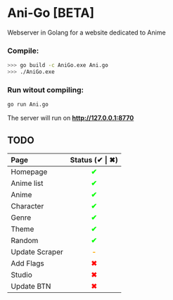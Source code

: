 # Ani-Go \[BETA\]

Webserver in Golang for a website dedicated to Anime

### Compile:
```sh
>>> go build -c AniGo.exe Ani.go
>>> ./AniGo.exe
```

### Run witout compiling:
```sh
go run Ani.go
```
The server will run on **http://127.0.0.1:8770**

## TODO
|      Page      |                     Status (✔ \| ✖)                    |
| :------------- | :-----------------------------------------------------: |
| Homepage       | <span style="color:#00ff00; font-weight: bold">✔</span> |
| Anime list     | <span style="color:#00ff00; font-weight: bold">✔</span> |
| Anime          | <span style="color:#00ff00; font-weight: bold">✔</span> |
| Character      | <span style="color:#00ff00; font-weight: bold">✔</span> |
| Genre          | <span style="color:#00ff00; font-weight: bold">✔</span> |
| Theme          | <span style="color:#00ff00; font-weight: bold">✔</span> |
| Random         | <span style="color:#00ff00; font-weight: bold">✔</span> |
| Update Scraper | <span style="color:#ffaa00; font-weight: bold">-</span> |
| Add Flags      | <span style="color:#ff0000; font-weight: bold">✖</span> |
| Studio         | <span style="color:#ff0000; font-weight: bold">✖</span> |
| Update BTN     | <span style="color:#ff0000; font-weight: bold">✖</span> |

